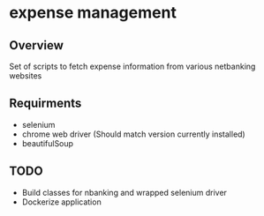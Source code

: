# expense management

## Overview
Set of scripts to fetch expense information from various netbanking websites

## Requirments
- selenium
- chrome web driver (Should match version currently installed)
- beautifulSoup


## TODO
- Build classes for nbanking and wrapped selenium driver
- Dockerize application